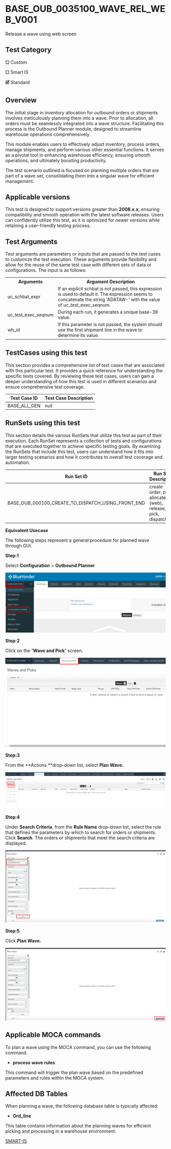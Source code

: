 # **BASE_OUB_0035100_WAVE_REL_WEB_V001**


<!-- SMART_DOC_GEN_TEST_DESCR - Start -->
Release a wave using web screen
<!-- SMART_DOC_GEN_TEST_DESCR - End -->


## **Test Category**


**☐** Custom

**☐** Smart IS

**🗹** Standard

## **Overview**
The initial stage in inventory allocation for outbound orders or
shipments involves meticulously planning them into a wave. Prior to
allocation, all orders must be seamlessly integrated into a wave
structure. Facilitating this process is the Outbound Planner module,
designed to streamline warehouse operations comprehensively.

This module enables users to effectively adjust inventory, process
orders, manage shipments, and perform various other essential functions.
It serves as a pivotal tool in enhancing warehouse efficiency, ensuring
smooth operations, and ultimately boosting productivity.

The test scenario outlined is focused on planning multiple orders that
are part of a wave set, consolidating them into a singular wave for
efficient management.

## **Applicable versions**

This test is designed to support versions greater than **2008.x.x**,
ensuring compatibility and smooth operation with the latest software
releases. Users can confidently utilize this test, as it is optimized
for newer versions while retaining a user-friendly testing process.


## **Test Arguments**

Test arguments are parameters or inputs that are passed to the test
cases to customize the test execution. These arguments provide
flexibility and allow for the reuse of the same test case with different
sets of data or configurations. The input is as follows:


<!-- SMART_DOC_GEN_TEST_ARG - Start -->
<table>
<tr><th>Arguments</th><th>Argument Description</th></tr>
<tr><td>uc_schbat_expr</td><td>If an explicit schbat is not passed, this expression is used to default it. The expression seems to concatenate the string 'ADATAW-' with the value of uc_test_exec_seqnum.</td></tr>
<tr><td>uc_test_exec_seqnum</td><td>During each run, it generates a unique base-36 value.</td></tr>
<tr><td>wh_id</td><td>If this parameter is not passed, the system should use the first shipment line in the wave to determine its value.</td></tr>
</table>
<!-- SMART_DOC_GEN_TEST_ARG - End -->

## **TestCases using this test**

This section provides a comprehensive list of test cases that are associated with this particular test. It provides a quick reference for understanding the specific tests covered. By reviewing these test cases, users can gain a deeper understanding of how this test is used in different scenarios and ensure comprehensive test coverage.


<!-- SMART_DOC_GEN_TEST_CASE_USING_THIS - Start -->
| Test Case ID | Test Case Description |
| ------------ | --------------------- |
| BASE_ALL_GEN | null |

<!-- SMART_DOC_GEN_TEST_CASE_USING_THIS - End -->

## **RunSets using this test**

This section details the various RunSets that utilize this test as part of their execution. Each RunSet represents a collection of tests and configurations that are executed together to achieve specific testing goals. By examining the RunSets that include this test, users can understand how it fits into larger testing scenarios and how it contributes to overall test coverage and automation.


<!-- SMART_DOC_GEN_RUN_SET_USING_THIS - Start -->
| Run Set ID | Run Set Description |
| ---------- | ------------------- |
| BASE_OUB_000100_CREATE_TO_DISPATCH_USING_FRONT_END | create order, plan, allocate (web), release, pick, dispatch |

<!-- SMART_DOC_GEN_RUN_SET_USING_THIS - End -->

**Equivalent Usecase**

The following steps represent a general procedure for planned wave
through GUI.

**Step:1**

Select **Configuration** > **Outbound Planner**

![](BASE_OUB_0035100_WAVE_REL_WEB_V001/image1.png)

**Step:2**

Click on the **'Wave and Pick'** screen.

![](BASE_OUB_0035100_WAVE_REL_WEB_V001/image2.png)

**Step:3**

From the **Actions **drop-down list, select **Plan Wave.**

![](BASE_OUB_0035100_WAVE_REL_WEB_V001/image3.png)

**Step:4**

Under **Search Criteria**, from the **Rule Name** drop-down list, select
the rule that defines the parameters by which to search for orders or
shipments. Click **Search**. The orders or shipments that meet the
search criteria are displayed.

![](BASE_OUB_0035100_WAVE_REL_WEB_V001/image4.png)

**Step:5**

Click **Plan Wave.**

![](BASE_OUB_0035100_WAVE_REL_WEB_V001/image5.png)

## **Applicable MOCA commands**

To plan a wave using the MOCA command, you can use the following
command.

-  **process wave rules**

This command will trigger the plan wave based on the predefined
parameters and rules within the MOCA system.

## **Affected DB Tables**
When planning a wave, the following database table is typically
affected:

-   **Ord_line**

This table contains information about the planning waves for efficient
picking and processing in a warehouse environment.


[SMART-IS](https://www.smart-is.pk) 



